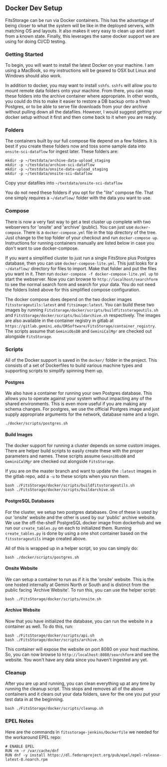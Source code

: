 ## Docker Dev Setup

FitsStorage can be run via Docker containers.  This has the advantage of being closer to
what the system will be like in the deployed servers, with matching OS and layouts.  It
also makes it very easy to clean up and start from a known state.  Finally, this leverages
the same docker support we are using for doing CI/CD testing.

### Getting Started

To begin, you will want to install the latest Docker on your machine.  I am using a
MacBook, so my instructions will be geared to OSX but Linux and Windows should also 
work.

In addition to docker, you may want to install `sshfs`.  `sshfs` will allow you to
mount remote data folders onto your machine.  From there, you can map these folders
into the archive container where appropriate.  In other words, you could do this to
make it easier to restore a DB backup onto a fresh Postgres, or to be able to serve
file downloads from your dev archive without pulling down all the datafiles.
However, I would suggest getting your docker setup without it first and then come
back to it when you are ready.

### Folders

The containers built by our full compose file depend on a few folders.  It is
best if you create these folders now and toss some sample data into 
`onsite-sci-dataflow` for ingest later.  These folders are:

```
mkdir -p ~/testdata/archive-data-upload_staging
mkdir -p ~/testdata/archive-sci-dataflow
mkdir -p ~/testdata/onsite-data-upload_staging
mkdir -p ~/testdata/onsite-sci-dataflow
```

Copy your datafiles into `~/testdata/onsite-sci-dataflow`

You do not need these folders if you opt for the "lite" compose file.  That one simply 
requires a `~/dataflow/` folder with the data you want to use.

### Compose

There is now a very fast way to get a test cluster up complete with two webservers for
'onsite' and 'archive' (public).  You can just use `docker-compose`.  There is a `docker-compose.yml`
file in the top directory of the tree.  Just change to the top folder of your checkout and
run `docker-compose up`.  Instructions for running containers manually are listed below in case
you don't want to use docker-compose.

If you want a simplified cluster to just run a single FitsStore plus Postgres database,
then you can use `docker-compose-lite.yml`.  This just looks for a `~/dataflow/` directory
for files to import.  Make that folder and put the files you want in it.  Then run
`docker-compose -f docker-compose-lite.yml up` to start the webserver.  Now you can browse
to `http://localhost/searchform` to see the normal search form and search for your data.
You do not need the folders listed above for this simplified compose configuration.

The docker compose does depend on the two docker images `fitsstorageutils:latest` and `fitsimage:latest`.
You can build these two images by running `FitsStorage/docker/scripts/buildfitsstorageutils.sh` and
`FitsStorage/docker/scripts/buildarchive.sh` respectively.  The images are also available in the container
registry in gitlab at `https://gitlab.gemini.edu/DRSoftware/FitsStorage/container_registry`.
The scripts assume that `GeminiObsDB` and `GeminiCalMgr` are checked out alongside `FitsStorage`.

### Scripts

All of the Docker support is saved in the `docker/` folder in the project.  This consists
of a set of Dockerfiles to build various machine types and supporting scripts to
simplify spinning them up.

#### Postgres

We also have a container for running your own Postgres database.  This allows you to 
operate against your system without impacting any of the shared environments.  This is
even more useful if you are making any schema changes.  For postgres, we use the
official Postgres image and just supply appropriate arguments for the network, database
name and a login.

```
./docker/scripts/postgres.sh
```

#### Build Images

The docker support for running a cluster depends on some custom images.  There
are helper build scripts to easily create these with the proper parameters and
names.  These scripts assume `GeminiObsDB` and `GeminiCalMgr` are checked
out alongside `FitsStorage`.

If you are on the master branch and want to update the `:latest` images in the
gitlab repo, add a `-u` to these scripts when you run them.

```
bash ./FitsStorage/docker/scripts/buildfitsstorageutils.sh
bash ./FitsStorage/docker/scripts/buildarchive.sh
```

#### PostgreSQL Databases

For the cluster, we setup two postgres databases.  One of these is used by our
'onsite' website and the other is used by our 'public' archive website.  We use
the off-the-shelf PostgreSQL docker image from dockerhub and we run our 
`create_tables.py` on each to initialized them.  Running `create_tables.py` is
done by using a one shot container based on the `fitsstorageutils` image
created above.

All of this is wrapped up in a helper script, so you can simply do:

```
bash ./docker/scripts/postgres.sh
```

#### Onsite Website

We can setup a container to run as if it is the 'onsite' website.  This is the
one hosted internally at Gemini North or South and is distinct from the public
facing 'Archive Website'.  To run this, you can use the helper script:

```
bash ./FitsStorage/docker/scripts/onsite.sh
```

#### Archive Website

Now that you have initialized the database, you can run the website in a
container as well.  To do this, run:

```
bash ./FitsStorage/docker/scripts/api.sh
bash ./FitsStorage/docker/scripts/archive.sh
```

This container will expose the website on port 8080 on your host machine.
So, you can now browse to `http://localhost:8080/searchform` and see
the website.  You won't have any data since you haven't ingested any yet.

### Cleanup

After you are up and running, you can clean everything up at any time
by running the cleanup script.  This stops and removes all of the above
containers and it clears out your data folders, save for the one you put 
your test data in at the beginning.

```
bash ./FitsStorage/docker/scripts/cleanup.sh
```

### EPEL Notes

Here are the commands in `fitsstorage-jenkins/Dockerfile` 
we needed for the workaround EPEL repo:

```
# ENABLE EPEL
RUN rm -r /var/cache/dnf
RUN dnf -y install https://dl.fedoraproject.org/pub/epel/epel-release-latest-8.noarch.rpm
```
